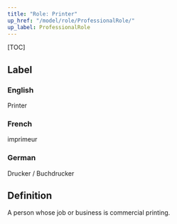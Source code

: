 ```yaml
---
title: "Role: Printer"
up_href: "/model/role/ProfessionalRole/"
up_label: ProfessionalRole
---
```


[TOC]

## Label

### English
Printer

### French
imprimeur

### German
Drucker / Buchdrucker

## Definition
A person whose job or business is commercial printing.
